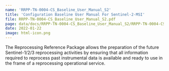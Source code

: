 ```yaml
---
name: 'RRPP-TN-0004-CS_Baseline_User_Manual_S2'
title: 'Configuration Baseline User Manual For Sentinel-2-MSI'
file: RRPP-TN-0004-CS_Baseline_User_Manual_S2.pdf
page: data/docs/RRPP-TN-0004-CS_Baseline_User_Manual_S2/RRPP-TN-0004-CS_Baseline_User_Manual_S2.html
date: 2022-01-22
image: html-icon.png
---
```

The Reprocessing Reference Package allows the preparation of the future Sentinel-1/2/3 reprocessing activities by ensuring that all information required to reprocess past instrumental data is available and ready to use in the frame of a reprocessing operational service.
